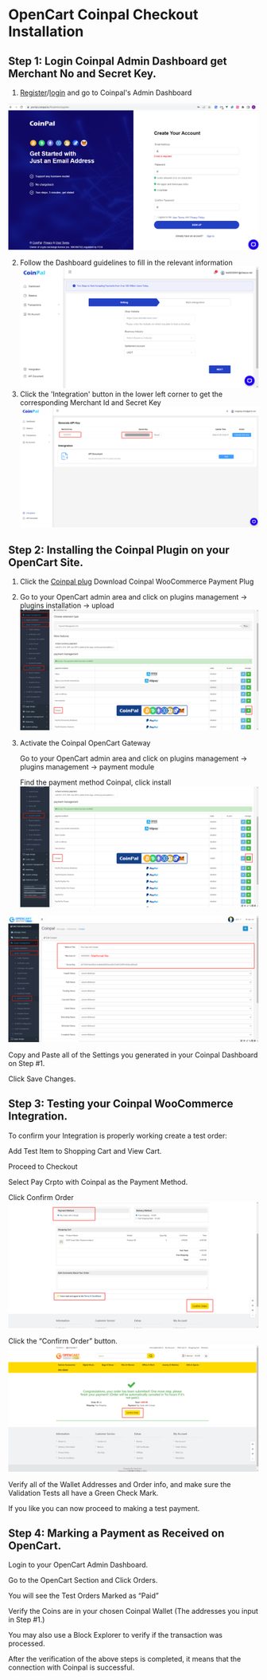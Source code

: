 # OpenCart Coinpal Checkout Installation

## Step 1: Login Coinpal Admin Dashboard get Merchant No and Secret Key.
1. [Register](https://portal.coinpal.io/#/admin/register)/[login](https://portal.coinpal.io/#/admin/login) and go to Coinpal's Admin Dashboard 

![](./img/register.png)

2. Follow the Dashboard guidelines to fill in the relevant information
![](./img/kyb.png)
3. Click the 'Integration' button in the lower left corner to get the corresponding Merchant Id and Secret Key
![](./img/api-key.png)

## Step 2: Installing the Coinpal Plugin on your OpenCart Site.
1. Click the  [Coinpal plug](https://github.com/CoinpalGroup/plug_opencart/blob/master/coinpal.ocmod.zip)  Download Coinpal WooCommerce Payment Plug
2. Go to your OpenCart admin area and click on plugins management -> plugins installation -> upload
![](./img/upload.png)
3. Activate the Coinpal OpenCart Gateway

    Go to your OpenCart admin area and click on plugins management -> plugins management -> payment module

    Find the payment method Coinpal, click install
![](./img/install.png)

![](./img/edit.png)

Copy and Paste all of the Settings you generated in your Coinpal Dashboard on Step #1.

Click Save Changes.


## Step 3: Testing your Coinpal WooCommerce Integration.

To confirm your Integration is properly working create a test order:

Add Test Item to Shopping Cart and View Cart.

Proceed to Checkout

Select Pay Crpto with Coinpal as the Payment Method.

Click Confirm Order
![](./img/checkout.png)

Click the “Confirm Order” button.
![](./img/checkout2.png)

Verify all of the Wallet Addresses and Order info, and make sure the Validation Tests all have a Green Check Mark.

If you like you can now proceed to making a test payment.



## Step 4: Marking a Payment as Received on OpenCart.

Login to your OpenCart Admin Dashboard.

Go to the OpenCart Section and Click Orders.

You will see the Test Orders Marked as “Paid”

Verify the Coins are in your chosen Coinpal Wallet (The addresses you input in Step #1.)

You may also use a Block Explorer to verify if the transaction was processed.

After the verification of the above steps is completed, it means that the connection with Coinpal is successful.





